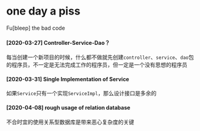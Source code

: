# one day a piss

Fu[bleep] the bad code

#### [2020-03-27] Controller-Service-Dao？

每当创建一个新项目的时候，什么都不做就先创建`controller`、`service`、`dao`包的程序员，不一定是无法完成工作的程序员，但一定是一个没有思想的程序员

#### [2020-03-31] Single Implementation of Service

如果`Service`只有一个实现`ServiceImpl`，那么设计接口是多余的

#### [2020-04-08] rough usage of relation database

不合时宜的使用关系型数据库是带来恶心复杂度的关键

